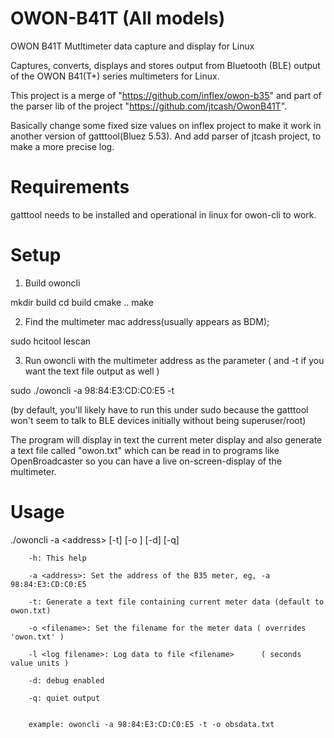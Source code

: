 # OWON-B41T (All models)
OWON B41T Mutltimeter data capture and display for Linux

Captures, converts, displays and stores output from Bluetooth (BLE) output of the OWON B41(T+) series multimeters for Linux.

This project is a merge of "https://github.com/inflex/owon-b35" and part of the parser lib of the project "https://github.com/jtcash/OwonB41T".

Basically change some fixed size values on inflex project ​​to make it work in another version of gatttool(Bluez 5.53). And add parser of jtcash project, to make a more precise log.

# Requirements
gatttool needs to be installed and operational in linux for owon-cli to work.

# Setup

1) Build owoncli

 mkdir build
 cd build
 cmake ..
 make
 

2) Find the multimeter mac address(usually appears as BDM);

 sudo hcitool lescan


3) Run owoncli with the multimeter address as the parameter ( and -t if you want the text file output as well )

 sudo ./owoncli -a 98:84:E3:CD:C0:E5 -t 

(by default, you'll likely have to run this under sudo because the gatttool won't seem to talk to BLE devices initially without being superuser/root)

The program will display in text the current meter display and also generate a text file called "owon.txt" which can be read in to programs like OpenBroadcaster so you can have a live on-screen-display of the multimeter.

# Usage
 ./owoncli  -a &lt;address&gt; [-t] [-o <filename>] [-d] [-q]
 
        -h: This help
        
        -a <address>: Set the address of the B35 meter, eg, -a 98:84:E3:CD:C0:E5
        
        -t: Generate a text file containing current meter data (default to owon.txt)
        
        -o <filename>: Set the filename for the meter data ( overrides 'owon.txt' )

		-l <log filename>: Log data to file <filename>		( seconds value units )
        
        -d: debug enabled
        
        -q: quiet output


        example: owoncli -a 98:84:E3:CD:C0:E5 -t -o obsdata.txt

